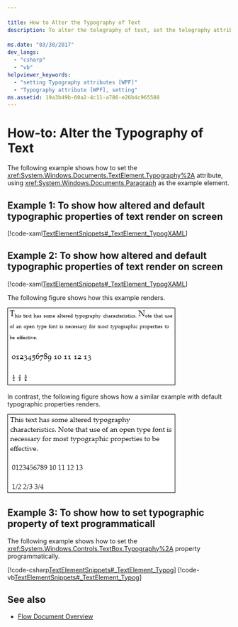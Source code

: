 ```yaml
---

title: How to Alter the Typography of Text
description: To alter the telegraphy of text, set the telegraphy attribute. You can set the typographic property of text programmatically. You can see how altered and default telegraphy properties of text render on screen each with an example.

ms.date: "03/30/2017"
dev_langs: 
  - "csharp"
  - "vb"
helpviewer_keywords: 
  - "setting Typography attributes [WPF]"
  - "Typography attribute [WPF], setting"
ms.assetid: 19a3b49b-60a2-4c11-a786-e26b4c965588
---
```

# How-to: Alter the Typography of Text

The following example shows how to set the <xref:System.Windows.Documents.TextElement.Typography%2A> attribute, using <xref:System.Windows.Documents.Paragraph> as the example element.  

## Example 1: To show how altered and default typographic properties of text render on screen

[!code-xaml[TextElementSnippets#_TextElement_TypogXAML](~/samples/snippets/csharp/VS_Snippets_Wpf/TextElementSnippets/CSharp/Window1.xaml#_textelement_typogxaml)]
  
## Example 2: To show how altered and default typographic properties of text render on screen

  [!code-xaml[TextElementSnippets#_TextElement_TypogXAML](~/samples/snippets/csharp/VS_Snippets_Wpf/TextElementSnippets/CSharp/Window1.xaml#_textelement_typogxaml)]
  
The following figure shows how this example renders.
  
 ![Screenshot: Text element with altered typography](./media/textelement-typog.png "TextElement_Typog")
  
In contrast, the following figure shows how a similar example with default typographic properties renders.
  
 ![Screenshot: Text element with default typography](./media/textelement-typog-default.png "TextElement_Typog_Default")
  
## Example 3: To show how to set typographic property of text programmaticall

The following example shows how to set the <xref:System.Windows.Controls.TextBox.Typography%2A> property programmatically.
  
 [!code-csharp[TextElementSnippets#_TextElement_Typog](~/samples/snippets/csharp/VS_Snippets_Wpf/TextElementSnippets/CSharp/Window1.xaml.cs#_textelement_typog)]
 [!code-vb[TextElementSnippets#_TextElement_Typog](~/samples/snippets/visualbasic/VS_Snippets_Wpf/TextElementSnippets/visualbasic/window1.xaml.vb#_textelement_typog)]
  
## See also

- [Flow Document Overview](flow-document-overview.md)
